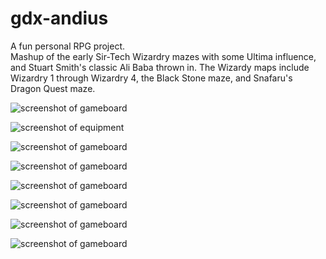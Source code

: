 gdx-andius
=========

A fun personal RPG project.  
Mashup of the early Sir-Tech Wizardry mazes with some Ultima influence, and Stuart Smith's classic Ali Baba thrown in.
The Wizardy maps include Wizardry 1 through Wizardry 4, the Black Stone maze, and Snafaru's Dragon Quest maze.

![screenshot of gameboard](https://raw.github.com/pantinor/gdx-andius/master/preview1.png)

![screenshot of equipment](https://raw.github.com/pantinor/gdx-andius/master/preview2.png)

![screenshot of gameboard](https://raw.github.com/pantinor/gdx-andius/master/preview3.png)

![screenshot of gameboard](https://raw.github.com/pantinor/gdx-andius/master/preview4.png)

![screenshot of gameboard](https://raw.github.com/pantinor/gdx-andius/master/preview5.png)

![screenshot of gameboard](https://raw.github.com/pantinor/gdx-andius/master/preview6.png)

![screenshot of gameboard](https://raw.github.com/pantinor/gdx-andius/master/preview7.png)

![screenshot of gameboard](https://raw.github.com/pantinor/gdx-andius/master/preview8.png)